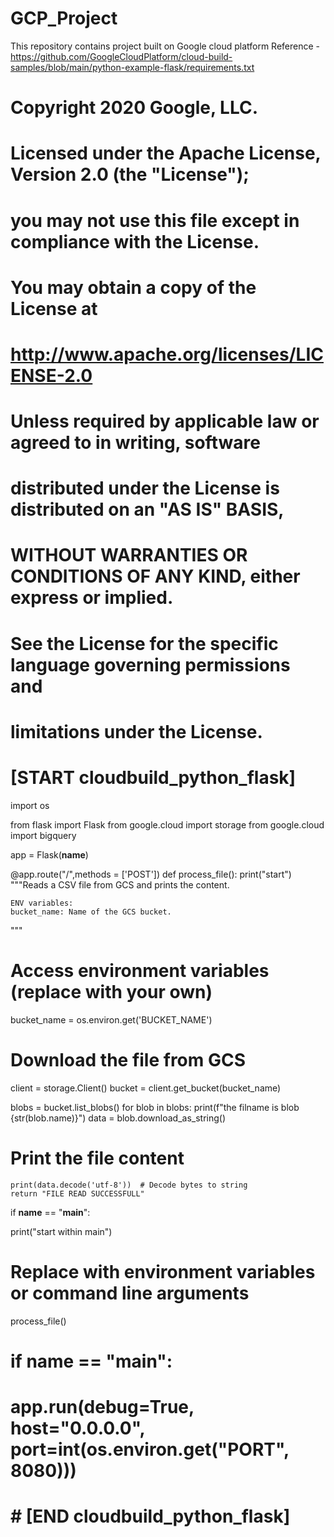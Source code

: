 # GCP_Project
This repository contains project built on Google cloud platform
Reference - https://github.com/GoogleCloudPlatform/cloud-build-samples/blob/main/python-example-flask/requirements.txt

# Copyright 2020 Google, LLC.
#
# Licensed under the Apache License, Version 2.0 (the "License");
# you may not use this file except in compliance with the License.
# You may obtain a copy of the License at
#
#    http://www.apache.org/licenses/LICENSE-2.0
#
# Unless required by applicable law or agreed to in writing, software
# distributed under the License is distributed on an "AS IS" BASIS,
# WITHOUT WARRANTIES OR CONDITIONS OF ANY KIND, either express or implied.
# See the License for the specific language governing permissions and
# limitations under the License.

# [START cloudbuild_python_flask]
import os

from flask import Flask
from google.cloud import storage
from google.cloud import bigquery

app = Flask(__name__)


@app.route("/",methods = ['POST'])
def process_file():
  print("start")
  """Reads a CSV file from GCS and prints the content.

    ENV variables:
    bucket_name: Name of the GCS bucket.

  """
  # Access environment variables (replace with your own)
  bucket_name =  os.environ.get('BUCKET_NAME')

  # Download the file from GCS
  client = storage.Client()
  bucket = client.get_bucket(bucket_name)

  blobs = bucket.list_blobs()
  for blob in blobs:
    print(f"the filname is blob  {str(blob.name)}")
    data = blob.download_as_string()

  # Print the file content
    print(data.decode('utf-8'))  # Decode bytes to string
    return "FILE READ SUCCESSFULL"

if __name__ == "__main__":
  
  print("start within main")
  # Replace with environment variables or command line arguments
  process_file()

# if __name__ == "__main__":
#     app.run(debug=True, host="0.0.0.0", port=int(os.environ.get("PORT", 8080)))
# # [END cloudbuild_python_flask]